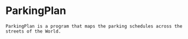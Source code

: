 ParkingPlan
===========

    ParkingPlan is a program that maps the parking schedules across the streets of the World.
